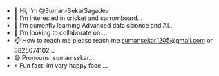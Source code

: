 - 👋 Hi, I’m @Suman-SekarSagadev
- 👀 I’m interested in cricket and carromboard...
- 🌱 I’m currently learning  Advanced data science and AI...
- 💞️ I’m looking to collaborate on ...
- 📫 How to reach me please reach me sumansekar1205@gmail.com or 8825674102...
- 😄 Pronouns: suman sekar...
- ⚡ Fun fact: im very happy face ...

<!---
Suman-SekarSagadev/Suman-SekarSagadev is a ✨ special ✨ repository because its `README.md` (this file) appears on your GitHub profile.
You can click the Preview link to take a look at your changes.
--->
